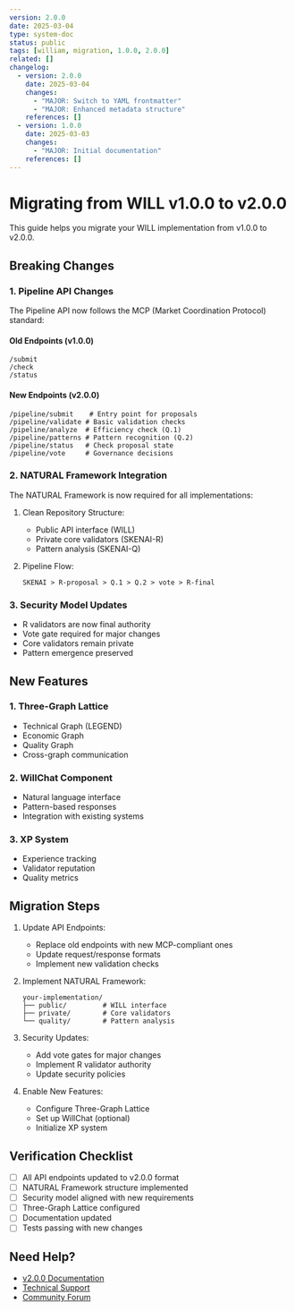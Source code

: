 ```yaml
---
version: 2.0.0
date: 2025-03-04
type: system-doc
status: public
tags: [william, migration, 1.0.0, 2.0.0]
related: []
changelog:
  - version: 2.0.0
    date: 2025-03-04
    changes:
      - "MAJOR: Switch to YAML frontmatter"
      - "MAJOR: Enhanced metadata structure"
    references: []
  - version: 1.0.0
    date: 2025-03-03
    changes:
      - "MAJOR: Initial documentation"
    references: []
---
```

# Migrating from WILL v1.0.0 to v2.0.0

This guide helps you migrate your WILL implementation from v1.0.0 to v2.0.0.

## Breaking Changes

### 1. Pipeline API Changes
The Pipeline API now follows the MCP (Market Coordination Protocol) standard:

#### Old Endpoints (v1.0.0)
```
/submit
/check
/status
```

#### New Endpoints (v2.0.0)
```
/pipeline/submit    # Entry point for proposals
/pipeline/validate # Basic validation checks
/pipeline/analyze  # Efficiency check (Q.1)
/pipeline/patterns # Pattern recognition (Q.2)
/pipeline/status   # Check proposal state
/pipeline/vote     # Governance decisions
```

### 2. NATURAL Framework Integration
The NATURAL Framework is now required for all implementations:

1. Clean Repository Structure:
   - Public API interface (WILL)
   - Private core validators (SKENAI-R)
   - Pattern analysis (SKENAI-Q)

2. Pipeline Flow:
   ```
   SKENAI > R-proposal > Q.1 > Q.2 > vote > R-final
   ```

### 3. Security Model Updates
- R validators are now final authority
- Vote gate required for major changes
- Core validators remain private
- Pattern emergence preserved

## New Features

### 1. Three-Graph Lattice
- Technical Graph (LEGEND)
- Economic Graph
- Quality Graph
- Cross-graph communication

### 2. WillChat Component
- Natural language interface
- Pattern-based responses
- Integration with existing systems

### 3. XP System
- Experience tracking
- Validator reputation
- Quality metrics

## Migration Steps

1. Update API Endpoints:
   - Replace old endpoints with new MCP-compliant ones
   - Update request/response formats
   - Implement new validation checks

2. Implement NATURAL Framework:
   ```
   your-implementation/
   ├── public/         # WILL interface
   ├── private/        # Core validators
   └── quality/        # Pattern analysis
   ```

3. Security Updates:
   - Add vote gates for major changes
   - Implement R validator authority
   - Update security policies

4. Enable New Features:
   - Configure Three-Graph Lattice
   - Set up WillChat (optional)
   - Initialize XP system

## Verification Checklist

- [ ] All API endpoints updated to v2.0.0 format
- [ ] NATURAL Framework structure implemented
- [ ] Security model aligned with new requirements
- [ ] Three-Graph Lattice configured
- [ ] Documentation updated
- [ ] Tests passing with new changes

## Need Help?

- [v2.0.0 Documentation](https://github.com/shibakery/WILL/tree/v2.0.0)
- [Technical Support](https://github.com/shibakery/WILL/issues)
- [Community Forum](https://github.com/shibakery/WILL/discussions)
